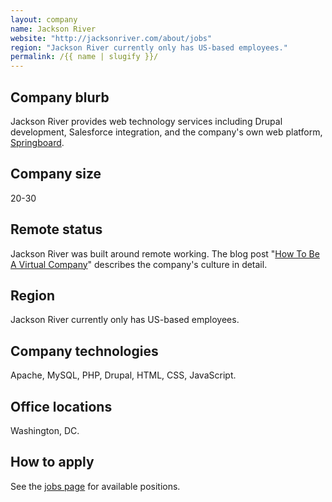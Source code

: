 ```yaml
---
layout: company
name: Jackson River
website: "http://jacksonriver.com/about/jobs"
region: "Jackson River currently only has US-based employees."
permalink: /{{ name | slugify }}/
---
```


## Company blurb

Jackson River provides web technology services including Drupal development, Salesforce integration, and the company's own web platform, [Springboard](http://jacksonriver.com/springboard).

## Company size

20-30

## Remote status

Jackson River was built around remote working. The blog post "[How To Be A Virtual Company](http://jacksonriver.com/news/how-be-virtual-company)" describes the company's culture in detail.

## Region

Jackson River currently only has US-based employees.

## Company technologies

Apache, MySQL, PHP, Drupal, HTML, CSS, JavaScript.

## Office locations

Washington, DC.

## How to apply

See the [jobs page](http://jacksonriver.com/about/jobs) for available positions.